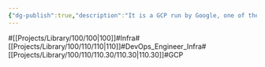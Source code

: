 ```yaml
---
{"dg-publish":true,"description":"It is a GCP run by Google, one of the public clouds. Currently, it is characterized by low domestic and market share, so it is difficult to get references. However, as it is operated by Google, which created Kubernetes, the resources and settings related to Kubernetes are excellent, and the BIG QUERY service is especially good. GCP aim for full managed service, so simple  using is convenient but custom is hard.","permalink":"/projects/library/100/110/110-30/110-30/","dgPassFrontmatter":true,"noteIcon":"0","created":"2024-06-19T23:55:47.642+09:00","updated":"2024-06-19T23:54:18.347+09:00"}
---
```



#[[Projects/Library/100/100\|100]]#Infra#[[Projects/Library/100/110/110\|110]]#DevOps_Engineer_Infra#[[Projects/Library/100/110/110.30/110.30\|110.30]]#GCP